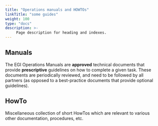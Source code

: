 ```yaml
---
title: "Operations manuals and HOWTOs"
linkTitle: "some guides"
weight: 100
type: "docs"
description: >-
     Page description for heading and indexes.
---
```


## Manuals

The EGI Operations Manuals are **approved** technical documents that provide **prescriptive** guidelines on how to complete a given task. These documents are periodically reviewed, and need to be followed by all partners (as opposed to a best-practice documents that provide optional guidelines).

## HowTo

Miscellaneous collection of short HowTos which are relevant to various other documentation, procedures, etc.

